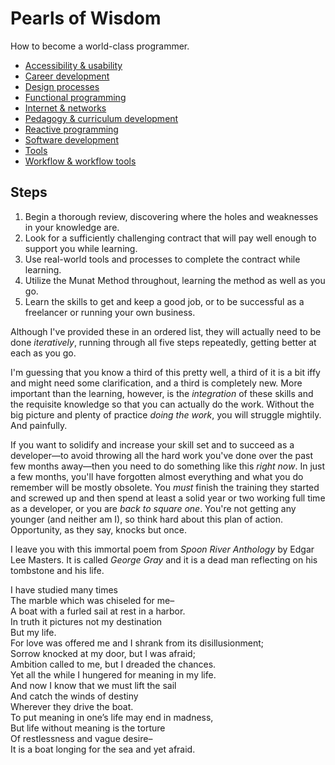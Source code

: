 # Pearls of Wisdom

How to become a world-class programmer.

- [Accessibility & usability](./accessibility/)
- [Career development](./career/)
- [Design processes](./design/)
- [Functional programming](./functional/)
- [Internet & networks](./internet/)
- [Pedagogy & curriculum development](./pedagogy/)
- [Reactive programming](./reactive/)
- [Software development](./development/)
- [Tools](./tools/)
- [Workflow & workflow tools](./workflow/)

## Steps

1. Begin a thorough review, discovering where the holes and weaknesses in your knowledge are.
2. Look for a sufficiently challenging contract that will pay well enough to support you while learning.
3. Use real-world tools and processes to complete the contract while learning.
4. Utilize the Munat Method throughout, learning the method as well as you go.
5. Learn the skills to get and keep a good job, or to be successful as a freelancer or running your own business.

Although I've provided these in an ordered list, they will actually need to be done *iteratively*, running through all five steps repeatedly, getting better at each as you go.

I'm guessing that you know a third of this pretty well, a third of it is a bit iffy and might need some clarification, and a third is completely new. More important than the learning, however, is the *integration* of these skills and the requisite knowledge so that you can actually do the work. Without the big picture and plenty of practice *doing the work*, you will struggle mightily. And painfully.

If you want to solidify and increase your skill set and to succeed as a developer&mdash;to avoid throwing all the hard work you've done over the past few months away&mdash;then you need to do something like this *right now*. In just a few months, you'll have forgotten almost everything and what you do remember will be mostly obsolete. You *must* finish the training they started and screwed up and then spend at least a solid year or two working full time as a developer, or you are *back to square one*. You're not getting any younger (and neither am I), so think hard about this plan of action. Opportunity, as they say, knocks but once.

I leave you with this immortal poem from *Spoon River Anthology* by Edgar Lee Masters. It is called *George Gray* and it is a dead man reflecting on his tombstone and his life.


I have studied many times<br>
The marble which was chiseled for me&ndash;<br>
A boat with a furled sail at rest in a harbor.<br>
In truth it pictures not my destination<br>
But my life.<br>
For love was offered me and I shrank from its disillusionment;<br>
Sorrow knocked at my door, but I was afraid;<br>
Ambition called to me, but I dreaded the chances.<br>
Yet all the while I hungered for meaning in my life.<br>
And now I know that we must lift the sail<br>
And catch the winds of destiny<br>
Wherever they drive the boat.<br>
To put meaning in one’s life may end in madness,<br>
But life without meaning is the torture<br>
Of restlessness and vague desire&ndash;<br>
It is a boat longing for the sea and yet afraid.

